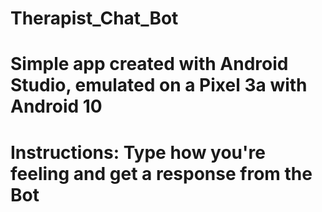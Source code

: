 # Therapist_Chat_Bot
# Simple app created with Android Studio, emulated on a Pixel 3a with Android 10
# Instructions: Type how you're feeling and get a response from the Bot
